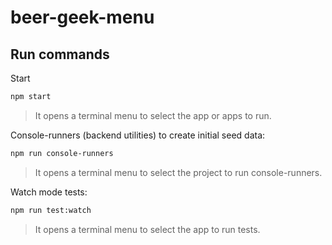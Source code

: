 # beer-geek-menu

## Run commands
 
Start

```bash
npm start
```

> It opens a terminal menu to select the app or apps to run.

Console-runners (backend utilities) to create initial seed data:

```bash
npm run console-runners
```

> It opens a terminal menu to select the project to run console-runners.

Watch mode tests:

```bash
npm run test:watch
```

> It opens a terminal menu to select the app to run tests.
